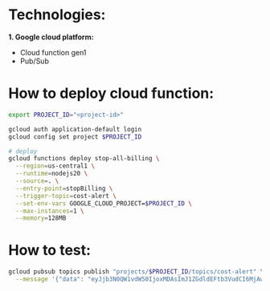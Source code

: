 # Technologies:
**1. Google cloud platform:**
  + Cloud function gen1
  + Pub/Sub

# How to deploy cloud function:
```bash
export PROJECT_ID="<project-id>"

gcloud auth application-default login
gcloud config set project $PROJECT_ID

# deploy
gcloud functions deploy stop-all-billing \
  --region=us-central1 \
  --runtime=nodejs20 \
  --source=. \
  --entry-point=stopBilling \
  --trigger-topic=cost-alert \
  --set-env-vars GOOGLE_CLOUD_PROJECT=$PROJECT_ID \
  --max-instances=1 \
  --memory=128MB
```

# How to test:
```bash
gcloud pubsub topics publish "projects/$PROJECT_ID/topics/cost-alert" \
  --message '{"data": "eyJjb3N0QW1vdW50IjoxMDAsImJ1ZGdldEFtb3VudCI6MjAwICB9"}'
```

